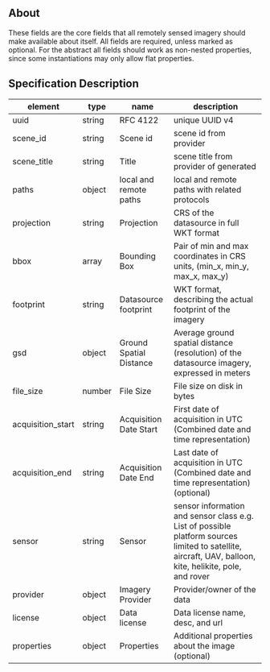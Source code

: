 ## About

These fields are the core fields that all remotely sensed imagery should make available about itself. All fields are required, 
unless marked as optional. For the abstract all fields should work as non-nested properties, since some instantiations may
only allow flat properties. 

## Specification Description 

| element           | type   | name                    | description                                                                                 | 
|-------------------|--------|-------------------------|---------------------------------------------------------------------------------------------| 
| uuid              | string | RFC 4122                | unique UUID v4                                                                              | 
| scene_id          | string | Scene id                | scene id from provider                                                                      |
| scene_title       | string | Title                   | scene title from provider of generated                                                      |
| paths             | object | local and remote paths  | local and remote paths with related protocols                                               |
| projection        | string | Projection              | CRS of the datasource in full WKT format                                                    | 
| bbox              | array  | Bounding Box            | Pair of min and max coordinates in CRS units, (min_x, min_y, max_x, max_y)                  | 
| footprint         | string | Datasource footprint    | WKT format, describing the actual footprint of the imagery                                  | 
| gsd               | object | Ground Spatial Distance | Average ground spatial distance (resolution) of the datasource imagery, expressed in meters | 
| file_size         | number | File Size               | File size on disk in bytes                                                                  | 
| acquisition_start | string | Acquisition Date Start  | First date of acquisition in UTC (Combined date and time representation)                    | 
| acquisition_end   | string | Acquisition Date End    | Last date of acquisition in UTC (Combined date and time representation) (optional)          | 
| sensor            | string | Sensor                  | sensor information and sensor class e.g. List of possible platform sources limited to satellite, aircraft, UAV, balloon, kite, helikite, pole, and rover                                                         | 
| provider          | object | Imagery Provider        | Provider/owner of the data                                                                  |
| license           | object | Data license            | Data license name, desc, and url                                                            | 
| properties        | object | Properties              | Additional properties about the image (optional)                                            | 
